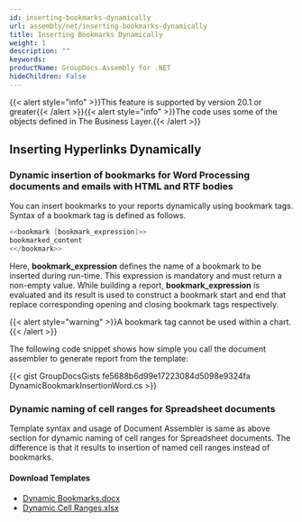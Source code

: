 ```yaml
---
id: inserting-bookmarks-dynamically
url: assembly/net/inserting-bookmarks-dynamically
title: Inserting Bookmarks Dynamically
weight: 1
description: ""
keywords: 
productName: GroupDocs.Assembly for .NET
hideChildren: False
---
```

{{< alert style="info" >}}This feature is supported by version 20.1 or greater{{< /alert >}}{{< alert style="info" >}}The code uses some of the objects defined in The Business Layer.{{< /alert >}}

## Inserting Hyperlinks Dynamically

### Dynamic insertion of bookmarks for Word Processing documents and emails with HTML and RTF bodies

You can insert bookmarks to your reports dynamically using bookmark tags. Syntax of a bookmark tag is defined as follows.

```csharp
<<bookmark [bookmark_expression]>>
bookmarked_content
<</bookmark>>
```

Here, **bookmark\_expression** defines the name of a bookmark to be inserted during run-time. This expression is mandatory and must return a non-empty value. While building a report, **bookmark\_expression** is evaluated and its result is used to construct a bookmark start and end that replace corresponding opening and closing bookmark tags respectively.

{{< alert style="warning" >}}A bookmark tag cannot be used within a chart.{{< /alert >}}

The following code snippet shows how simple you call the document assembler to generate report from the template:

{{< gist GroupDocsGists fe5688b6d99e17223084d5098e9324fa DynamicBookmarkInsertionWord.cs >}}



### Dynamic naming of cell ranges for Spreadsheet documents

Template syntax and usage of Document Assembler is same as above section for dynamic naming of cell ranges for Spreadsheet documents. The difference is that it results to insertion of named cell ranges instead of bookmarks.

#### Download Templates

*   [Dynamic Bookmarks.docx](https://github.com/groupdocs-assembly/GroupDocs.Assembly-for-.NET/blob/master/Examples/Data/Source/Word%20Templates/Dynamic%20Hyperlink.docx)
*   [Dynamic Cell Ranges.xlsx](https://github.com/groupdocs-assembly/GroupDocs.Assembly-for-.NET/blob/master/Examples/Data/Source/Word%20Templates/Dynamic%20Hyperlink.docx)
 